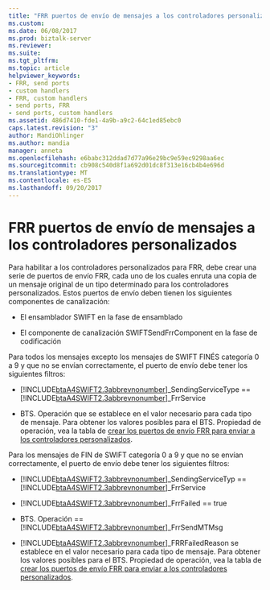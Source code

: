 ```yaml
---
title: "FRR puertos de envío de mensajes a los controladores personalizados | Documentos de Microsoft"
ms.custom: 
ms.date: 06/08/2017
ms.prod: biztalk-server
ms.reviewer: 
ms.suite: 
ms.tgt_pltfrm: 
ms.topic: article
helpviewer_keywords:
- FRR, send ports
- custom handlers
- FRR, custom handlers
- send ports, FRR
- send ports, custom handlers
ms.assetid: 486d7410-fde1-4a9b-a9c2-64c1ed85ebc0
caps.latest.revision: "3"
author: MandiOhlinger
ms.author: mandia
manager: anneta
ms.openlocfilehash: e6babc312ddad7d77a96e29bc9e59ec9298aa6ec
ms.sourcegitcommit: cb908c540d8f1a692d01dc8f313e16cb4b4e696d
ms.translationtype: MT
ms.contentlocale: es-ES
ms.lasthandoff: 09/20/2017
---
```

# <a name="frr-send-ports-for-messages-to-the-custom-handlers"></a>FRR puertos de envío de mensajes a los controladores personalizados
Para habilitar a los controladores personalizados para FRR, debe crear una serie de puertos de envío FRR, cada uno de los cuales enruta una copia de un mensaje original de un tipo determinado para los controladores personalizados. Estos puertos de envío deben tienen los siguientes componentes de canalización:  
  
-   El ensamblador SWIFT en la fase de ensamblado  
  
-   El componente de canalización SWIFTSendFrrComponent en la fase de codificación  
  
 Para todos los mensajes excepto los mensajes de SWIFT FINÉS categoría 0 a 9 y que no se envían correctamente, el puerto de envío debe tener los siguientes filtros:  
  
-   [!INCLUDE[btaA4SWIFT2.3abbrevnonumber](../../includes/btaa4swift2-3abbrevnonumber-md.md)]_SendingServiceType == [!INCLUDE[btaA4SWIFT2.3abbrevnonumber](../../includes/btaa4swift2-3abbrevnonumber-md.md)]_FrrService  
  
-   BTS. Operación que se establece en el valor necesario para cada tipo de mensaje. Para obtener los valores posibles para el BTS. Propiedad de operación, vea la tabla de [crear los puertos de envío FRR para enviar a los controladores personalizados](../../adapters-and-accelerators/accelerator-swift/creating-the-frr-send-ports-for-sending-to-the-custom-handlers.md).  
  
 Para los mensajes de FIN de SWIFT categoría 0 a 9 y que no se envían correctamente, el puerto de envío debe tener los siguientes filtros:  
  
-   [!INCLUDE[btaA4SWIFT2.3abbrevnonumber](../../includes/btaa4swift2-3abbrevnonumber-md.md)]_SendingServiceTyp ==[!INCLUDE[btaA4SWIFT2.3abbrevnonumber](../../includes/btaa4swift2-3abbrevnonumber-md.md)]_FrrService  
  
-   [!INCLUDE[btaA4SWIFT2.3abbrevnonumber](../../includes/btaa4swift2-3abbrevnonumber-md.md)]_FrrFailed == true  
  
-   BTS. Operación ==[!INCLUDE[btaA4SWIFT2.3abbrevnonumber](../../includes/btaa4swift2-3abbrevnonumber-md.md)]_FrrSendMTMsg  
  
-   [!INCLUDE[btaA4SWIFT2.3abbrevnonumber](../../includes/btaa4swift2-3abbrevnonumber-md.md)]_FRRFailedReason se establece en el valor necesario para cada tipo de mensaje. Para obtener los valores posibles para el BTS. Propiedad de operación, vea la tabla de [crear los puertos de envío FRR para enviar a los controladores personalizados](../../adapters-and-accelerators/accelerator-swift/creating-the-frr-send-ports-for-sending-to-the-custom-handlers.md).